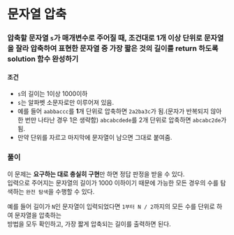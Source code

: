 # 문자열 압축
### 압축할 문자열 ```s```가 매개변수로 주어질 때, 조건대로 1개 이상 단위로 문자열을 잘라 압축하여 표현한 문자열 중 가장 짧은 것의 길이를 return 하도록 solution 함수 완성하기
#### 조건
- ```s```의 길이는 1이상 1000이하
- ```s```는 알파벳 소문자로만 이루어져 있음.
- 예를 들어 ```aabbaccc```를 **1**개 단위로 압축하면 ```2a2ba3c```가 됨.(문자가 반복되지 않아 한 번만 나타난 경우 1은 생략함)
  ```abcabcdede```를 2개 단위로 압축하면 ```abcabc2de```가 됨.
- 만약 단위를 자르고 마지막에 문자열이 남으면 그대로 붙여줌.
### 풀이
이 문제는 **요구하는 대로 충실히 구현**만 하면 정답 판정을 받을 수 있다.  
입력으로 주어지는 문자열의 길이가 1000 이하이기 때문에 가능한 모든 경우의 수를 탐색하는 ```완전 탐색```을 수행할 수 있다.  

예를 들어 길이가 ```N```인 문자열이 입력되었다면 ```1부터 N / 2```까지의 모든 수를 단위로 하여 문자열을 압축하는  
방법을 모두 확인하고, 가장 짧게 압축되는 길이를 출력하면 된다.